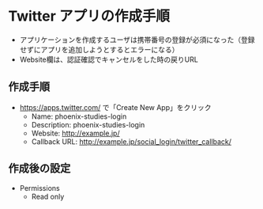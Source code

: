 # Twitter アプリの作成手順
- アプリケーションを作成するユーザは携帯番号の登録が必須になった（登録せずにアプリを追加しようとするとエラーになる）
- Website欄は、認証確認でキャンセルをした時の戻りURL

## 作成手順
- https://apps.twitter.com/ で「Create New App」をクリック
  - Name: phoenix-studies-login
  - Description: phoenix-studies-login
  - Website: http://example.jp/
  - Callback URL: http://example.jp/social_login/twitter_callback/

## 作成後の設定
- Permissions
    - Read only
